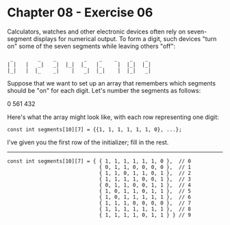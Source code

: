 # Chapter 08 - Exercise 06

Calculators, watches and other electronic devices often rely on seven-segment displays for numerical output. To form a digit, such devices "turn on" some of the seven segments while leaving others "off":

```
 _        _    _         _    _    _    _    _ 
| |   |   _|   _|  |_|  |_   |_     |  |_|  |_|
|_|   |  |_    _|    |   _|  |_|    |  |_|   _|
```

Suppose that we want to set up an array that remembers which segments should be "on" for each digit. Let's number the segments as follows:

 0
561
432

Here's what the array might look like, with each row representing one digit:

```
const int segments[10][7] = {{1, 1, 1, 1, 1, 1, 0}, ...};
```

I've given you the first row of the initializer; fill in the rest.

---

```
const int segments[10][7] = { { 1, 1, 1, 1, 1, 1, 0 },  // 0 
                              { 0, 1, 1, 0, 0, 0, 0 },  // 1 
                              { 1, 1, 0, 1, 1, 0, 1 },  // 2 
                              { 1, 1, 1, 1, 0, 0, 1 },  // 3 
                              { 0, 1, 1, 0, 0, 1, 1 },  // 4 
                              { 1, 0, 1, 1, 0, 1, 1 },  // 5 
                              { 1, 0, 1, 1, 1, 1, 1 },  // 6 
                              { 1, 1, 1, 0, 0, 0, 0 },  // 7 
                              { 1, 1, 1, 1, 1, 1, 1 },  // 8 
                              { 1, 1, 1, 1, 0, 1, 1 } } // 9
```
